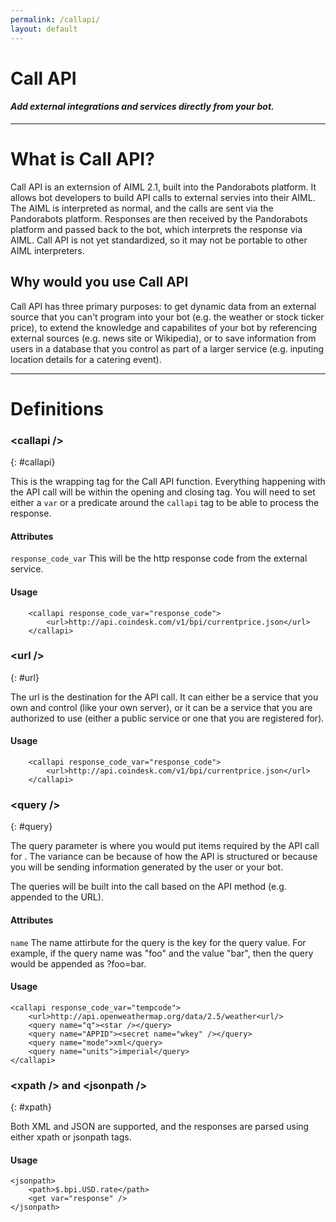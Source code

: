 ```yaml
---
permalink: /callapi/
layout: default
---
```


<div markdown="1" class="pb-docs__content">

# Call API

#### _Add external integrations and services directly from your bot._

---

# What is Call API?

Call API is an externsion of AIML 2.1, built into the Pandorabots platform. It allows bot developers to build API calls to external servies into their AIML. The AIML is interpreted as normal, and the calls are sent via the Pandorabots platform. Responses are then received by the Pandorabots platform and passed back to the bot, which interprets the response via AIML. Call API is not yet standardized, so it may not be portable to other AIML interpreters.

## Why would you use Call API

Call API has three primary purposes: to get dynamic data from an external source that you can't program into your bot (e.g. the weather or stock ticker price), to extend the knowledge and capabilites of your bot by referencing external sources (e.g. news site or Wikipedia), or to save information from users in a database that you control as part of a larger service (e.g. inputing location details for a catering event).

---

# Definitions

### &lt;callapi /&gt;
{: #callapi}

This is the wrapping tag for the Call API function. Everything happening with the API call will be within the opening and closing tag. You will need to set either a `var` or a predicate around the `callapi` tag to be able to process the response.

#### Attributes

`response_code_var`
This will be the http response code from the external service.

#### Usage
~~~
    <callapi response_code_var="response_code">
        <url>http://api.coindesk.com/v1/bpi/currentprice.json</url>
    </callapi>
~~~

### &lt;url /&gt;
{: #url}

The url is the destination for the API call. It can either be a service that you own and control (like your own server), or it can be a service that you are authorized to use (either a public service or one that you are registered for).

#### Usage
~~~
    <callapi response_code_var="response_code">
        <url>http://api.coindesk.com/v1/bpi/currentprice.json</url>
    </callapi>
~~~
### &lt;query /&gt;
{: #query}

The query parameter is where you would put items required by the API call for . The variance can be because of how the API is structured or because you will be sending information generated by the user or your bot.

The queries will be built into the call based on the API method (e.g. appended to the URL).

#### Attributes

`name`
The name attirbute for the query is the key for the query value. For example, if the query name was "foo" and the value "bar", then the query would be appended as ?foo=bar.

#### Usage
~~~
<callapi response_code_var="tempcode">
    <url>http://api.openweathermap.org/data/2.5/weather<url/>
    <query name="q"><star /></query>
    <query name="APPID"><secret name="wkey" /></query>  
    <query name="mode">xml</query>
    <query name="units">imperial</query>
</callapi>
~~~
### &lt;xpath /&gt; and &lt;jsonpath /&gt;
{: #xpath}

Both XML and JSON are supported, and the responses are parsed using either xpath or jsonpath tags.

#### Usage
~~~
<jsonpath>
    <path>$.bpi.USD.rate</path>
    <get var="response" />
</jsonpath>
~~~
